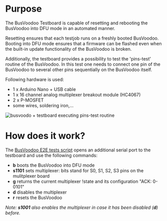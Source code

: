 # Purpose
The BusVoodoo Testboard is capable of resetting and rebooting the BusVoodoo into DFU mode in an automated manner.

Resetting ensures that each testjob runs on a freshly booted BusVoodoo. Booting into DFU mode ensures that a firmware can be flashed even when the built-in update functionality of the BusVoodoo is broken.

Additionally, the testboard provides a possibility to test the 'pins-test' routine of the BusVoodoo. In this test one needs to connect one pin of the BusVoodoo to several other pins sequentially on the BusVoodoo itself.

Following hardware is used:

  - 1 x Arduino Nano + USB cable
  - 1 x 16 channel analog multiplexer breakout module (HC4067)
  - 2 x P-MOSFET
  - some wires, soldering iron,...

![busvoodo + testboard executing pins-test routine](https://boddenberg.it/github_pics/busvoodoo-ci/testboard.jpg "BusVoodo + testboard executing pins-test routine")

# How does it work?
The [BusVoodoo E2E tests script](https://github.com/boddenberg-it/busvoodoo-ci/tree/master/bv_e2e_tests) opens an additional serial port to the testboard and use the following commands:

 - **b** boots the BusVoodoo into DFU mode
 - **s1101** sets multiplexer: bits stand for S0, S1, S2, S3 pins on the mulitplexer board
 - **g** returns the current multiplexer !state and its configuration "ACK: 0-0101"
 - **d** disables the multiplexer
 - **r** resets the BusVoodoo

*Note: **s1001** also enables the multiplexer in case it has been disabled (**d**) before.*

